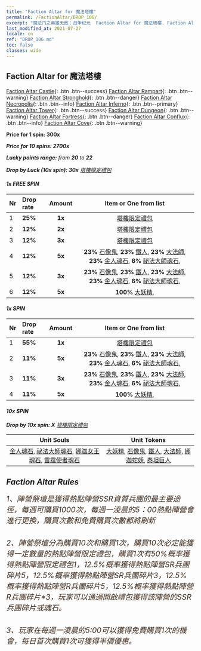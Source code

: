 ```yaml
---
title: "Faction Altar for 魔法塔樓"
permalink: /FactionAltar/DROP_106/
excerpt: "魔法门之英雄无敌：战争纪元  Faction Altar for 魔法塔樓. Faction Altar is the primary method for obtaining SSR units from the popular faction. Limited to 1,000 purchases each week. The popular faction changes at 05:00 every Monday. Purchase attempts and free purchase attempts will also reset then."
last_modified_at: 2021-07-27
locale: cn
ref: "DROP_106.md"
toc: false
classes: wide
---
```


##  Faction Altar for **魔法塔樓**

  [Faction Altar Castle](/cn/FactionAltar/DROP_101/){: .btn .btn--success} [Faction Altar Rampart](/cn/FactionAltar/DROP_102/){: .btn .btn--warning} [Faction Altar Stronghold](/cn/FactionAltar/DROP_103/){: .btn .btn--danger} [Faction Altar Necropolis](/cn/FactionAltar/DROP_104/){: .btn .btn--info} [Faction Altar Inferno](/cn/FactionAltar/DROP_105/){: .btn .btn--primary} [Faction Altar Tower](/cn/FactionAltar/DROP_106/){: .btn .btn--success} [Faction Altar Dungeon](/cn/FactionAltar/DROP_107/){: .btn .btn--warning} [Faction Altar Fortress](/cn/FactionAltar/DROP_108/){: .btn .btn--danger} [Faction Altar Conflux](/cn/FactionAltar/DROP_109/){: .btn .btn--info} [Faction Altar Cove](/cn/FactionAltar/DROP_112/){: .btn .btn--warning} 

  **Price for 1 spin: 300x** <i class="fas fa-gem"/>

  **Price for 10 spins: 2700x** <i class="fas fa-gem"/>

  **Lucky points range:** from **20** to **22**

  **Drop by Luck (10x spin): 30x** [塔樓限定禮包](/cn/Items/con_2110/)

####  1x FREE SPIN 

  |    Nr    |  Drop rate  |  Amount   |   Item or One from list  |
  |:---------|:------------|:---------:|:------------------------:|
  | 1 | **25%** | **1x** | [塔樓限定禮包](/cn/Items/con_2110/) |
  | 2 | **12%** | **2x** | [塔樓限定禮包](/cn/Items/con_2110/) |
  | 3 | **12%** | **3x** | [塔樓限定禮包](/cn/Items/con_2110/) |
  | 4 | **12%** | **5x** |  **23%** [石像鬼](/cn/Items/unt_236/),  **23%** [鐵人](/cn/Items/unt_237/),  **23%** [大法師](/cn/Items/unt_238/),  **23%** [金人魂石](/cn/Items/unt_322/),  **6%** [祕法大師魂石](/cn/Items/unt_323/),  |
  | 5 | **12%** | **3x** |  **23%** [石像鬼](/cn/Items/unt_236/),  **23%** [鐵人](/cn/Items/unt_237/),  **23%** [大法師](/cn/Items/unt_238/),  **23%** [金人魂石](/cn/Items/unt_322/),  **6%** [祕法大師魂石](/cn/Items/unt_323/),  |
  | 6 | **12%** | **5x** |  **100%** [大妖精](/cn/Items/unt_235/),  |


####  1x SPIN 

  |    Nr    |  Drop rate  |  Amount   |   Item or One from list  |
  |:---------|:------------|:---------:|:------------------------:|
  | 1 | **55%** | **1x** | [塔樓限定禮包](/cn/Items/con_2110/) |
  | 2 | **11%** | **5x** |  **23%** [石像鬼](/cn/Items/unt_236/),  **23%** [鐵人](/cn/Items/unt_237/),  **23%** [大法師](/cn/Items/unt_238/),  **23%** [金人魂石](/cn/Items/unt_322/),  **6%** [祕法大師魂石](/cn/Items/unt_323/),  |
  | 3 | **11%** | **3x** |  **23%** [石像鬼](/cn/Items/unt_236/),  **23%** [鐵人](/cn/Items/unt_237/),  **23%** [大法師](/cn/Items/unt_238/),  **23%** [金人魂石](/cn/Items/unt_322/),  **6%** [祕法大師魂石](/cn/Items/unt_323/),  |
  | 4 | **11%** | **5x** |  **100%** [大妖精](/cn/Items/unt_235/),  |


####  10x SPIN 

  **Drop by 10x spin: X** [塔樓限定禮包](/cn/Items/con_2110/)

  |    Unit Souls    |  Unit Tokens  |
  |:----------------:|:-------------:|
  | [金人魂石](/cn/Items/unt_322/), [祕法大師魂石](/cn/Items/unt_323/), [娜迦女王魂石](/cn/Items/unt_325/), [雷霆使者魂石](/cn/Items/unt_326/) | [大妖精](/cn/Items/unt_235/), [石像鬼](/cn/Items/unt_236/), [鐵人](/cn/Items/unt_237/), [大法師](/cn/Items/unt_238/), [娜迦蛇妖](/cn/Items/unt_240/), [泰坦巨人](/cn/Items/unt_241/) |



## Faction Altar Rules

  <span style="color: #3c2a1e;font-size:20px">1、陣營祭壇是獲得熱點陣營SSR資質兵團的最主要途徑，每週可購買1000次，每週一淩晨的5：00熱點陣營會進行更換，購買次數和免費購買次數都將刷新</span><br/>

<br/>  <span style="color: #3c2a1e;font-size:20px">2、陣營祭壇分為購買10次和購買1次，購買10次必定能獲得一定數量的熱點陣營限定禮包，購買1次有50%概率獲得熱點陣營限定禮包*1，12.5%概率獲得熱點陣營SR兵團碎片*5，12.5%概率獲得熱點陣營SR兵團碎片*3，12.5%概率獲得熱點陣營R兵團碎片*5，12.5%概率獲得熱點陣營R兵團碎片*3，玩家可以通過開啟禮包獲得該陣營的SSR兵團碎片或魂石。</span>

<br/>  <span style="color: #3c2a1e;font-size:20px">3、玩家在每週一淩晨的5:00可以獲得免費購買1次的機會，每日首次購買1次可獲得半價優惠。</span><br/>

<br/>